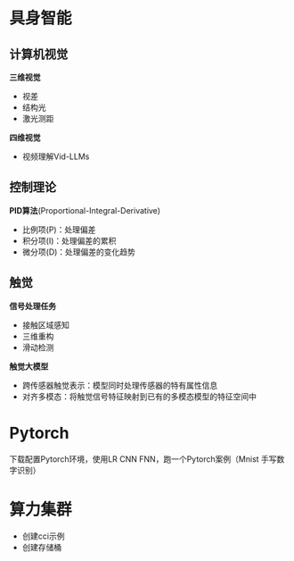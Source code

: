 # 具身智能
## 计算机视觉
**三维视觉**
* 视差
* 结构光
* 激光测距

**四维视觉**
* 视频理解Vid-LLMs

## 控制理论
**PID算法**(Proportional-Integral-Derivative)
* 比例项(P)：处理偏差
* 积分项(I)：处理偏差的累积
* 微分项(D)：处理偏差的变化趋势

## 触觉
**信号处理任务**
* 接触区域感知
* 三维重构
* 滑动检测

**触觉大模型**
* 跨传感器触觉表示：模型同时处理传感器的特有属性信息
* 对齐多模态：将触觉信号特征映射到已有的多模态模型的特征空间中

# Pytorch
下载配置Pytorch环境，使用LR CNN FNN，跑一个Pytorch案例（Mnist 手写数字识别）

# 算力集群
* 创建cci示例
* 创建存储桶
